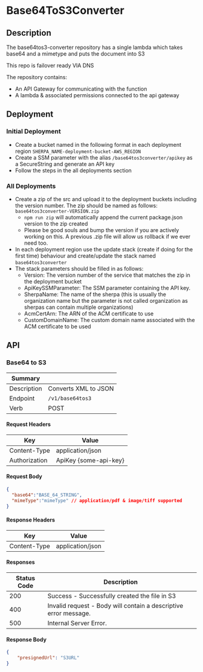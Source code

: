 # Base64ToS3Converter

## Description
The base64tos3-converter repository has a single lambda which takes base64 and a mimetype and puts the document into S3

This repo is failover ready VIA DNS

The repository contains:
* An API Gateway for communicating with the function
* A lambda & associated permissions connected to the api gateway

## Deployment
### Initial Deployment
* Create a bucket named in the following format in each deployment region `SHERPA_NAME-deployment-bucket-AWS_REGION`
* Create a SSM parameter with the alias `/base64tos3converter/apikey` as a SecureString and generate an API key
* Follow the steps in the all deployments section

### All Deployments
* Create a zip of the src and upload it to the deployment buckets including the version number. The zip should be named as follows: `base64tos3converter-VERSION.zip`
  * `npm run zip` will automatically append the current package.json version to the zip created
  * Please be good souls and bump the version if you are actively working on this. A previous .zip file will allow us rollback if we ever need too.
* In each deployment region use the update stack (create if doing for the first time) behaviour and create/update the stack named `base64tos3converter`
* The stack parameters should be filled in as follows:
  * Version: The version number of the service that matches the zip in the deployment bucket
  * ApiKeySSMParameter: The SSM parameter containing the API key.
  * SherpaName: The name of the sherpa (this is usually the organization name but the parameter is not called organization as sherpas can contain multiple organizations)
  * AcmCertArn: The ARN of the ACM certificate to use
  * CustomDomainName: The custom domain name associated with the ACM certificate to be used

## API
### Base64 to S3

| Summary | |
| - | - |
| Description | Converts XML to JSON |
| Endpoint | `/v1/base64tos3` |
| Verb | POST |

#### Request Headers

| Key | Value |
| - | - |
| Content-Type | application/json |
| Authorization | ApiKey {some-api-key} |

#### Request Body

```json
{
  "base64":"BASE_64_STRING",
  "mimeType":"mimeType" // application/pdf & image/tiff supported
}
```

#### Response Headers

| Key | Value |
| - | - |
| Content-Type | application/json |

#### Responses

| Status Code | Description |
| - | - |
| 200 | Success - Successfully created the file in S3 |
| 400 | Invalid request -  Body will contain a descriptive error message. |
| 500 | Internal Server Error. |

#### Response Body
```json
{
    "presignedUrl": "S3URL"
}
```
